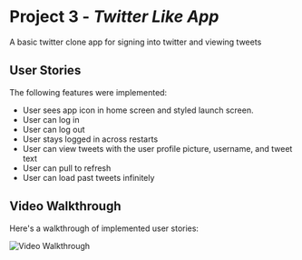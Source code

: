 # Project 3 - *Twitter Like App*

A basic twitter clone app for signing into twitter and viewing tweets

## User Stories

The following features were implemented:

- User sees app icon in home screen and styled launch screen.
- User can log in
- User can log out
- User stays logged in across restarts
- User can view tweets with the user profile picture, username, and tweet text
- User can pull to refresh
- User can load past tweets infinitely

## Video Walkthrough

Here's a walkthrough of implemented user stories:

<img src='https://imgflip.com/gif/3rgqlq' title='Video Walkthrough' width='' alt='Video Walkthrough' />

